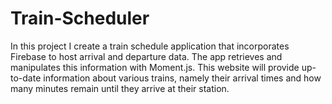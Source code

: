 # Train-Scheduler
In this project I create a train schedule application that incorporates Firebase to host arrival and departure data.
The app retrieves and manipulates this information with Moment.js.
This website will provide up-to-date information about various trains, namely their arrival times and how many minutes remain until they arrive at their station.
